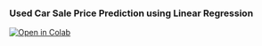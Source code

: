 ### Used Car Sale Price Prediction using Linear Regression

[![Open in Colab](https://colab.research.google.com/assets/colab-badge.svg)](https://colab.research.google.com/github/manaranjanp/MLSL/blob/main/notebooks/Used_Car_Price_Prediction_ISB_2_0.ipynb)
